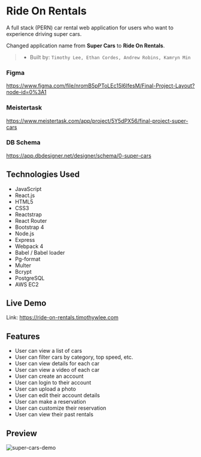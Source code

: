 # Ride On Rentals

A full stack (PERN) car rental web application for users who want to experience driving super cars.

Changed application name from **Super Cars** to **Ride On Rentals**.

> - Built by: `Timothy Lee, Ethan Cordes, Andrew Robins, Kamryn Min`

### Figma

https://www.figma.com/file/nromB5pPToLEc15l6IfesM/Final-Project-Layout?node-id=0%3A1

### Meistertask

https://www.meistertask.com/app/project/5Y5dPX56/final-project-super-cars

### DB Schema

https://app.dbdesigner.net/designer/schema/0-super-cars

## Technologies Used
- JavaScript
- React.js
- HTML5
- CSS3
- Reactstrap
- React Router
- Bootstrap 4
- Node.js
- Express
- Webpack 4
- Babel / Babel loader
- Pg-format
- Multer
- Bcrypt
- PostgreSQL
- AWS EC2

## Live Demo

Link: https://ride-on-rentals.timothywlee.com

## Features

- User can view a list of cars
- User can filter cars by category, top speed, etc.
- User can view details for each car
- User can view a video of each car
- User can create an account
- User can login to their account
- User can upload a photo
- User can edit their account details
- User can make a reservation
- User can customize their reservation
- User can view their past rentals

## Preview

![super-cars-demo](https://user-images.githubusercontent.com/55867613/73698404-ebe5d180-4695-11ea-89e4-d9c7dce11bd7.gif)
